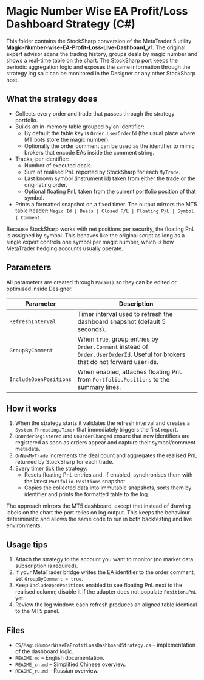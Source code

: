 # Magic Number Wise EA Profit/Loss Dashboard Strategy (C#)

This folder contains the StockSharp conversion of the MetaTrader 5 utility **Magic-Number-wise-EA-Profit-Loss-Live-Dashboard_v1**. The original expert advisor scans the trading history, groups deals by magic number and shows a real-time table on the chart. The StockSharp port keeps the periodic aggregation logic and exposes the same information through the strategy log so it can be monitored in the Designer or any other StockSharp host.

## What the strategy does

* Collects every order and trade that passes through the strategy portfolio.
* Builds an in-memory table grouped by an identifier:
  * By default the table key is `Order.UserOrderId` (the usual place where MT bots store the magic number).
  * Optionally the order comment can be used as the identifier to mimic brokers that encode EAs inside the comment string.
* Tracks, per identifier:
  * Number of executed deals.
  * Sum of realised PnL reported by StockSharp for each `MyTrade`.
  * Last known symbol (instrument id) taken from either the trade or the originating order.
  * Optional floating PnL taken from the current portfolio position of that symbol.
* Prints a formatted snapshot on a fixed timer. The output mirrors the MT5 table header: `Magic Id | Deals | Closed P/L | Floating P/L | Symbol | Comment`.

Because StockSharp works with net positions per security, the floating PnL is assigned by symbol. This behaves like the original script as long as a single expert controls one symbol per magic number, which is how MetaTrader hedging accounts usually operate.

## Parameters

All parameters are created through `Param()` so they can be edited or optimised inside Designer.

| Parameter | Description |
|-----------|-------------|
| `RefreshInterval` | Timer interval used to refresh the dashboard snapshot (default 5 seconds). |
| `GroupByComment` | When `true`, group entries by `Order.Comment` instead of `Order.UserOrderId`. Useful for brokers that do not forward user ids. |
| `IncludeOpenPositions` | When enabled, attaches floating PnL from `Portfolio.Positions` to the summary lines. |

## How it works

1. When the strategy starts it validates the refresh interval and creates a `System.Threading.Timer` that immediately triggers the first report.
2. `OnOrderRegistered` and `OnOrderChanged` ensure that new identifiers are registered as soon as orders appear and capture their symbol/comment metadata.
3. `OnNewMyTrade` increments the deal count and aggregates the realised PnL returned by StockSharp for each trade.
4. Every timer tick the strategy:
   * Resets floating PnL entries and, if enabled, synchronises them with the latest `Portfolio.Positions` snapshot.
   * Copies the collected data into immutable snapshots, sorts them by identifier and prints the formatted table to the log.

The approach mirrors the MT5 dashboard, except that instead of drawing labels on the chart the port relies on log output. This keeps the behaviour deterministic and allows the same code to run in both backtesting and live environments.

## Usage tips

1. Attach the strategy to the account you want to monitor (no market data subscription is required).
2. If your MetaTrader bridge writes the EA identifier to the order comment, set `GroupByComment = true`.
3. Keep `IncludeOpenPositions` enabled to see floating PnL next to the realised column; disable it if the adapter does not populate `Position.PnL` yet.
4. Review the log window: each refresh produces an aligned table identical to the MT5 panel.

## Files

* `CS/MagicNumberWiseEaProfitLossDashboardStrategy.cs` – implementation of the dashboard logic.
* `README.md` – English documentation.
* `README_cn.md` – Simplified Chinese overview.
* `README_ru.md` – Russian overview.
